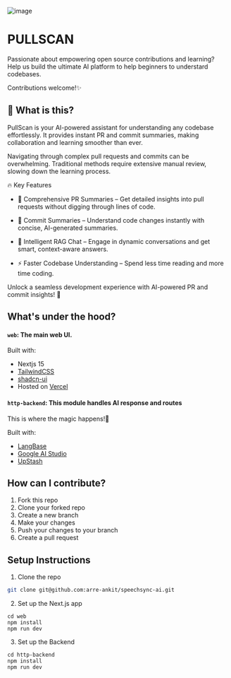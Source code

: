 ![image](https://github.com/user-attachments/assets/d85a4b3c-f28f-4134-9d85-d2e03987e5de)


# PULLSCAN
Passionate about empowering open source contributions and learning? Help us build the ultimate AI platform to help beginners to understard codebases.

Contributions welcome!✨

## 👀 What is this?
PullScan is your AI-powered assistant for understanding any codebase effortlessly. 
It provides instant PR and commit summaries, making collaboration and learning smoother than ever.

Navigating through complex pull requests and commits can be overwhelming. Traditional methods require extensive manual review, slowing down the learning process.


🔥 Key Features
- 📝 Comprehensive PR Summaries – Get detailed insights into pull requests without digging through lines of code.

- 🔄 Commit Summaries – Understand code changes instantly with concise, AI-generated summaries.

- 💬 Intelligent RAG Chat – Engage in dynamic conversations and get smart, context-aware answers.

- ⚡ Faster Codebase Understanding – Spend less time reading and more time coding.

Unlock a seamless development experience with AI-powered PR and commit insights! 🚀



## What's under the hood?
#### `web`: The main web UI.

Built with:

- Nextjs 15
- [TailwindCSS](https://tailwindcss.com)
- [shadcn-ui](https://ui.shadcn.com)
- Hosted on [Vercel](https://vercel.com/)

#### `http-backend`: This module handles AI response and routes 

This is where the magic happens!💫

Built with:

- [LangBase](https://langbase.com/)
- [Google AI Studio](https://aistudio.google.com/live)
- [UpStash](https://upstash.com)


## How can I contribute?

1. Fork this repo
2. Clone your forked repo
3. Create a new branch
4. Make your changes
5. Push your changes to your branch
6. Create a pull request

## Setup Instructions

1. Clone the repo

```bash
git clone git@github.com:arre-ankit/speechsync-ai.git
```

2. Set up the Next.js app

```
cd web
npm install
npm run dev
```

3. Set up the Backend

```
cd http-backend
npm install
npm run dev
```




